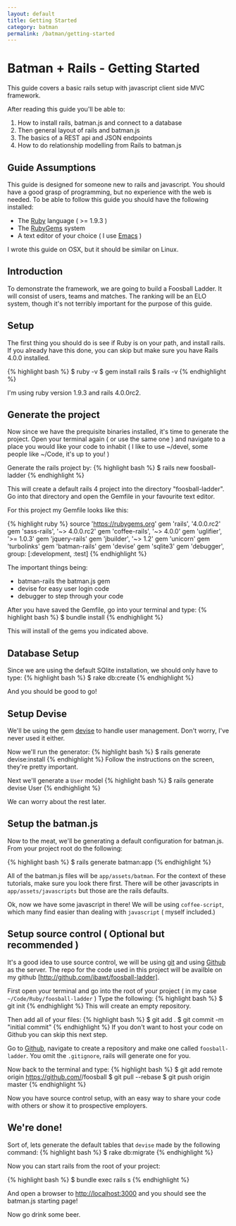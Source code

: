 ```yaml
---
layout: default
title: Getting Started
category: batman
permalink: /batman/getting-started
---
```

# Batman + Rails - Getting Started
  This guide covers a basic rails setup with javascript client side MVC framework.  
  
  After reading this guide you'll be able to:
  
  1. How to install rails, batman.js and connect to a database
  2. Then general layout of rails and batman.js
  3. The basics of a REST api and JSON endpoints
  4. How to do relationship modelling from Rails to batman.js
  
## Guide Assumptions

  This guide is designed for someone new to rails and javascript.  You should have a good grasp of programming, but no experience with the web is needed.  To be able to follow this guide you should have the following installed:
  
  - The [Ruby](http://www.ruby-lang.org/en/downloads) language ( >= 1.9.3 )
  - The [RubyGems](http://rubygems.org/) system
  - A text editor of your choice ( I use [Emacs](http://www.gnu.org/s/emacs) )

I wrote this guide on OSX, but it should be similar on Linux.  
  
## Introduction

  To demonstrate the framework, we are going to build a Foosball Ladder.  It will consist of users, teams and matches.  The ranking will be an ELO system, though it's not terribly important for the purpose of this guide.
  
## Setup

  The first thing you should do is see if Ruby is on your path, and install rails.  If you already have this done, you can skip but make sure you have Rails 4.0.0 installed.
  
{% highlight bash %}
$ ruby -v
$ gem install rails
$ rails -v
{% endhighlight %}

I'm using ruby version 1.9.3 and rails 4.0.0rc2.
  
## Generate the project

Now since we have the prequisite binaries installed, it's time to generate the project.  Open your terminal again ( or use the same one ) and navigate to a place you would like your code to inhabit ( I like to use ~/devel, some people like ~/Code, it's up to you! )
  
Generate the rails project by:
{% highlight bash %}
$ rails new foosball-ladder
{% endhighlight %}
  
This will create a default rails 4 project into the directory "foosball-ladder".  Go into that directory and open the Gemfile in your favourite text editor.  
  
For this project my Gemfile looks like this:
  
{% highlight ruby %}
source 'https://rubygems.org'
gem 'rails', '4.0.0.rc2'
gem 'sass-rails',   '~> 4.0.0.rc2'
gem 'coffee-rails', '~> 4.0.0'
gem 'uglifier', '>= 1.0.3'
gem 'jquery-rails'
gem 'jbuilder', '~> 1.2'
gem 'unicorn'
gem 'turbolinks'
gem 'batman-rails'
gem 'devise'
gem 'sqlite3'
gem 'debugger', group: [:development, :test]
{% endhighlight %}

The important things being:

  - batman-rails  the batman.js gem
  - devise        for easy user login code
  - debugger      to step through your code
   
After you have saved the Gemfile, go into your terminal and type:
{% highlight bash %}
$ bundle install
{% endhighlight %}

This will install of the gems you indicated above.

## Database Setup

Since we are using the default SQlite installation, we should only have to type:
{% highlight bash %}
$ rake db:create
{% endhighlight %}
   
And you should be good to go!

## Setup Devise
We'll be using the gem [devise](https://github.com/plataformatec/devise) to handle user management.  Don't worry, I've never used it either.
  
Now we'll run the generator:
{% highlight bash %}
$ rails generate devise:install
{% endhighlight %}
Follow the instructions on the screen, they're pretty important.
  
Next we'll generate a `User` model 
{% highlight bash %}
$ rails generate devise User
{% endhighlight %}
  
We can worry about the rest later.
  
## Setup the batman.js

Now to the meat, we'll be generating a default configuration for batman.js.
From your project root do the following:
  
{% highlight bash %}
$ rails generate batman:app
{% endhighlight %}
  
All of the batman.js files will be `app/assets/batman`.  For the context of these tutorials, make sure you look there first.  There will be other javascripts in `app/assets/javascripts` but those are the rails defaults.
  
  
Ok, now we have some javascript in there!  We will be using `coffee-script`, which many find easier than dealing with `javascript` ( myself included.)
  
## Setup source control ( Optional but recommended )

It's a good idea to use source control, we will be using [git](http://git-scm.com) and using [Github](http://www.github.com) as the server.  The repo for the code used in this project will be availble on my github [http://github.com/ibawt/foosball-ladder].
  
First open your terminal and go into the root of your project ( in my case `~/Code/Ruby/foosball-ladder` )
Type the following:
{% highlight bash %}
$ git init
{% endhighlight %}
This will create an empty repository.
 
Then add all of your files:
{% highlight bash %}
$ git add .
$ git commit -m "initial commit"
{% endhighlight %}
If you don't want to host your code on Github you can skip this next step.  
  
Go to [Github](http://www.github.com), navigate to create a repository and make one called `foosball-ladder`. You omit the `.gitignore`, rails will generate one for you.  
  
Now back to the terminal and type:
{% highlight bash %}
$ git add remote origin https://github.com/<username>/foosball
$ git pull --rebase
$ git push origin master
{% endhighlight %}

Now you have source control setup, with an easy way to share your code with others or show it to prospective employers.
  
## We're done!

Sort of, lets generate the default tables that `devise` made by the following command:
{% highlight bash %}
$ rake db:migrate
{% endhighlight %}

Now you can start rails from the root of your project:
  
{% highlight bash %}
$ bundle exec rails s
{% endhighlight %}  

And open a browser to <a href="http://localhost:3000">http://localhost:3000</a> and you should see the batman.js starting page!
  
Now go drink some beer.
